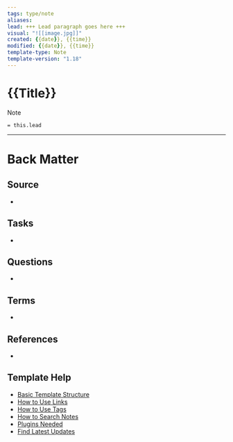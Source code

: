 ```yaml
---
tags: type/note 
aliases:
lead: +++ Lead paragraph goes here +++
visual: "![[image.jpg]]"
created: {{date}}, {{time}}
modified: {{date}}, {{time}}
template-type: Note
template-version: "1.18"
---
```

<!--  See "Template Help" below for using properties -->

# {{Title}}

<!--  Main idea of my thoughts -->

> [!Note]
> `= this.lead`

<!-- Other content of my note  -->

---
# Back Matter

## Source
<!-- Always keep a link to the source- --> 
- 

## Tasks
<!-- What remains to be done with this note? --> 
- 

## Questions
<!-- What remains for you to consider? --> 
- 

## Terms
<!-- Links to definition pages. -->
- 

## References
<!-- Links to pages not referenced in the content. -->
- 

## Template Help
<!-- Links to external help pages on GitHub. -->
- [Basic Template Structure](https://github.com/groepl/Obsidian-Templates#basic-template-structure)
- [How to Use Links](https://github.com/groepl/Obsidian-Templates#how-to-use-links)
- [How to Use Tags](https://github.com/groepl/Obsidian-Templates#how-to-use-tags)
- [How to Search Notes](https://github.com/groepl/Obsidian-Templates#how-to-search-notes)
- [Plugins Needed](https://github.com/groepl/Obsidian-Templates#obsidian-plugins-needed)
- [Find Latest Updates](https://github.com/groepl/Obsidian-Templates)
